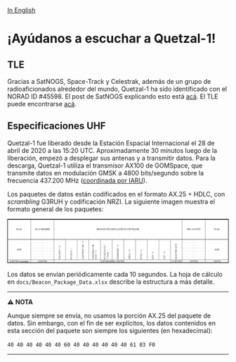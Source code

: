 [In English](https://github.com/danalvarez/gr-quetzal1)

# **¡Ayúdanos a escuchar a Quetzal-1!**

## TLE

Gracias a SatNOGS, Space-Track y Celestrak, además de un grupo de radioaficionados alrededor del mundo, Quetzal-1 ha sido identificado con el NORAD ID #45598. El post de SatNOGS explicando esto está [acá](https://community.libre.space/t/iss-cubesat-deployment-2020-04-28-quetzal-1/6046/6?u=danalvarez). El TLE puede encontrarse [acá](https://celestrak.com/norad/elements/tle-new.txt).

## Especificaciones UHF

Quetzal-1 fue liberado desde la Estación Espacial Internacional el 28 de abril de 2020 a las 15:20 UTC. Aproximadamente 30 minutos luego de la liberación, empezó a desplegar sus antenas y a transmitir datos. Para la descarga, Quetzal-1 utiliza el transmisor AX100 de GOMSpace, que transmite datos en modulación GMSK a 4800 bits/segundo sobre la frecuencia 437.200 MHz ([coordinada por IARU](http://www.amsatuk.me.uk/iaru/finished_detail.php?serialnum=653)).

Los paquetes de datos están codificados en el formato AX.25 + HDLC, con *scrambling* G3RUH y codificación NRZI. La siguiente imagen muestra el formato general de los paquetes:

![Beacon Structure](misc/beacon_structure.png)

Los datos se envían periódicamente cada 10 segundos. La hoja de cálculo en `docs/Beacon_Package_Data.xlsx` describe la estructura a más detalle.

---
:warning: **NOTA**

Aunque siempre se envía, no usamos la porción AX.25 del paquete de datos. Sin embargo, con el fin de ser explícitos, los datos contenidos en esta sección del paquete son siempre los siguientes (en hexadecimal):

`40 40 40 40 40 40 60 40 40 40 40 40 40 61 03 F0`

---

